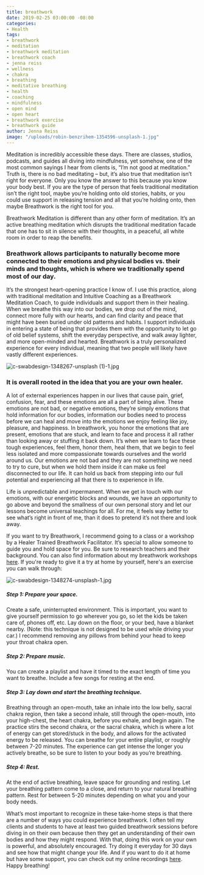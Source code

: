 ```yaml
---
title: breathwork
date: 2019-02-25 03:00:00 -08:00
categories:
- Health
tags:
- breathwork
- meditation
- breathwork meditation
- breathwork coach
- jenna reiss
- wellness
- chakra
- breathing
- meditative breathing
- health
- coaching
- mindfulness
- open mind
- open heart
- breathwork exercise
- breathwork guide
author: Jenna Reiss
image: "/uploads/robin-benzrihem-1354596-unsplash-1.jpg"
---
```


Meditation is incredibly accessible these days. There are classes, studios, podcasts, and guides all diving into mindfulness, yet somehow, one of the most common sayings I hear from clients is, “I’m not good at meditation.” Truth is, there is no bad meditating – but, it’s also true that meditation isn’t right for everyone. Only you know the answer to this because you know your body best. If you are the type of person that feels traditional meditation isn’t the right tool, maybe you’re holding onto old stories, habits, or you could use support in releasing tension and all that you’re holding onto, then maybe Breathwork is the right tool for you. 

Breathwork Meditation is different than any other form of meditation. It’s an active breathing meditation which disrupts the traditional meditation facade that one has to sit in silence with their thoughts, in a peaceful, all white room in order to reap the benefits. 

### Breathwork allows participants to naturally become more connected to their emotions and physical bodies vs. their minds and thoughts, which is where we traditionally spend most of our day. 

It’s the strongest heart-opening practice I know of. I use this practice, along with traditional meditation and Intuitive Coaching as a Breathwork Meditation Coach, to guide individuals and support them in their healing. When we breathe this way into our bodies, we drop out of the mind, connect more fully with our hearts, and can find clarity and peace that might have been buried under old patterns and habits. I support individuals in entering a state of being that provides them with the opportunity to let go of old belief systems, shift the everyday perspective, and walk away lighter, and more open-minded and hearted. Breathwork is a truly personalized experience for every individual, meaning that two people will likely have vastly different experiences. 

![c-swabdesign-1348267-unsplash (1)-1.jpg](/uploads/c-swabdesign-1348267-unsplash%20(1)-1.jpg)

### It is overall rooted in the idea that you are your own healer. 

A lot of external experiences happen in our lives that cause pain, grief, confusion, fear, and these emotions are all a part of being alive. These emotions are not bad, or negative emotions, they’re simply emotions that hold information for our bodies, information our bodies need to process before we can heal and move into the emotions we enjoy feeling like joy, pleasure, and happiness. 
In breathwork, you honor the emotions that are present, emotions that are stuck, and learn to face and process it all rather than looking away or stuffing it back down. It’s when we learn to face these tough experiences, feel them, honor them, heal them, that we begin to feel less isolated and more compassionate towards ourselves and the world around us. Our emotions are not bad and they are not something we need to try to cure, but when we hold them inside it can make us feel disconnected to our life. It can hold us back from stepping into our full potential and experiencing all that there is to experience in life. 

Life is unpredictable and impermanent. When we get in touch with our emotions, with our energetic blocks and wounds, we have an opportunity to go above and beyond the smallness of our own personal story and let our lessons become universal teachings for all. For me, it feels way better to see what’s right in front of me, than it does to pretend it’s not there and look away. 

If you want to try Breathwork, I recommend going to a class or a workshop by a Healer Trained Breathwork Facilitator. It’s special to allow someone to guide you and hold space for you. Be sure to research teachers and their background. You can also find information about my breathwork workshops [here](http://jennareiss.com/). If you're ready to give it a try at home by yourself, here's an exercise you can walk through: 

![c-swabdesign-1348274-unsplash-1.jpg](/uploads/c-swabdesign-1348274-unsplash-1.jpg)

##### Step 1: Prepare your space.

Create a safe, uninterrupted environment. This is important, you want to give yourself permission to go wherever you go, so let the kids be taken care of, phones off, etc. Lay down on the floor, or your bed, have a blanket nearby. (Note: this technique is not designed to be used while driving your car.) I recommend removing any pillows from behind your head to keep your throat chakra open. 

##### Step 2: Prepare music. 

You can create a playlist and have it timed to the exact length of time you want to breathe. Include a few songs for resting at the end. 

##### Step 3: Lay down and start the breathing technique. 

Breathing through an open-mouth, take an inhale into the low belly, sacral chakra region, then take a second inhale, still through the open-mouth, into your high-chest, the heart chakra, before you exhale, and begin again. The practice stirs the second chakra, or the sacral chakra, which is where a lot of energy can get stored/stuck in the body, and allows for the activated energy to be released. You can breathe for your entire playlist, or roughly between 7-20 minutes. The experience can get intense the longer you actively breathe, so be sure to listen to your body as you’re breathing. 

##### Step 4: Rest. 

At the end of active breathing, leave space for grounding and resting. Let your breathing pattern come to a close, and return to your natural breathing pattern. Rest for between 5-20 minutes depending on what you and your body needs. 

What’s most important to recognize in these take-home steps is that there are a number of ways you could experience breathwork. I often tell my clients and students to have at least two guided breathwork sessions before diving in on their own because then they get an understanding of their own bodies and how they might respond. With that, doing this work on your own is powerful, and absolutely encouraged. Try doing it everyday for 30 days and see how that might change your life. And if you want to do it at home but have some support, you can check out my online recordings [here](http://jennareiss.com/the-shop/30-day-breathwork-journey). Happy breathing!